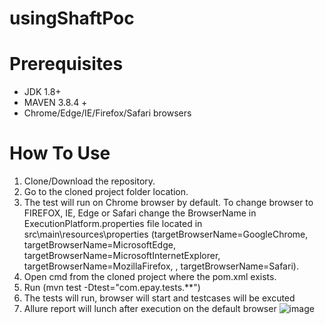 # usingShaftPoc
# Prerequisites
- JDK 1.8+
- MAVEN 3.8.4 +
- Chrome/Edge/IE/Firefox/Safari browsers
# How To Use
1. Clone/Download the repository.
2. Go to the cloned project folder location.
3. The test will run on Chrome browser by default. To change browser to FIREFOX, IE, Edge or Safari change the BrowserName in ExecutionPlatform.properties file located in src\main\resources\properties   (targetBrowserName=GoogleChrome, targetBrowserName=MicrosoftEdge, targetBrowserName=MicrosoftInternetExplorer, targetBrowserName=MozillaFirefox, , targetBrowserName=Safari).
4. Open cmd from the cloned project where the pom.xml exists.
5. Run (mvn test -Dtest="com.epay.tests.**") 
6. The tests will run, browser will start and testcases will be excuted
7. Allure report will lunch after execution on the default browser
![image](https://user-images.githubusercontent.com/102529622/170582852-fb54ce44-3b11-4317-80f0-b45729ed7d73.png)



